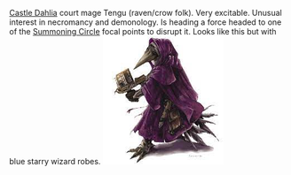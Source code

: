 [Castle Dahlia](../Locations/Castle%20Dahlia.md) court mage
Tengu (raven/crow folk). Very excitable. Unusual interest in necromancy and demonology. Is heading a force headed to one of the [Summoning Circle](../Missions/Summoning%20Circle.md) focal points to disrupt it. Looks like this but with blue starry wizard robes.
![Pasted image 20221130181606](../Pasted%20image%2020221130181606.png)
